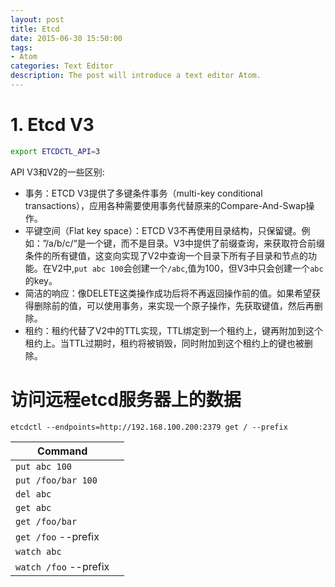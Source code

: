 ```yaml
---
layout: post
title: Etcd
date: 2015-06-30 15:50:00
tags:
- Atom
categories: Text Editor
description: The post will introduce a text editor Atom.
---
```


# 1. Etcd V3

```bash
export ETCDCTL_API=3
```

API V3和V2的一些区别:
* 事务：ETCD V3提供了多键条件事务（multi-key conditional transactions），应用各种需要使用事务代替原来的Compare-And-Swap操作。    
* 平键空间（Flat key space）：ETCD V3不再使用目录结构，只保留键。例如：”/a/b/c/“是一个键，而不是目录。V3中提供了前缀查询，来获取符合前缀条件的所有键值，这变向实现了V2中查询一个目录下所有子目录和节点的功能。在V2中,`put abc 100`会创建一个`/abc`,值为100，但V3中只会创建一个`abc`的key。    
* 简洁的响应：像DELETE这类操作成功后将不再返回操作前的值。如果希望获得删除前的值，可以使用事务，来实现一个原子操作，先获取键值，然后再删除。    
* 租约：租约代替了V2中的TTL实现，TTL绑定到一个租约上，键再附加到这个租约上。当TTL过期时，租约将被销毁，同时附加到这个租约上的键也被删除。     


# 访问远程etcd服务器上的数据
`etcdctl --endpoints=http://192.168.100.200:2379 get / --prefix`

|              Command                 |                                            |
| ------------------------------------ | ------------------------------------------ |
| `put abc 100`                        |                                            |
| `put /foo/bar 100`                   |                                            |
| `del abc`                            |                                            |
| `get abc`                            |                                            |
| `get /foo/bar`                       |                                            |
| `get /foo` --prefix                  |                                            |
| `watch abc`                          |                                            |
| `watch /foo` --prefix                |                                            |
